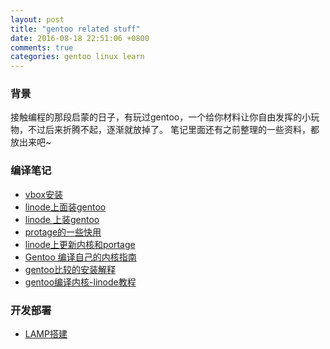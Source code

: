 ```yaml
---
layout: post
title: "gentoo related stuff"
date: 2016-08-18 22:51:06 +0800
comments: true
categories: gentoo linux learn
---
```

### 背景
接触编程的那段启蒙的日子，有玩过gentoo，一个给你材料让你自由发挥的小玩物，不过后来折腾不起，逐渐就放掉了。
笔记里面还有之前整理的一些资料，都放出来吧~

### 编译笔记
- [vbox安装][1]
- [linode上面装gentoo][2]
- [linode 上装gentoo][3]
- [protage的一些快用][4]
- [linode上更新内核和portage][5]
- [Gentoo 编译自己的内核指南][6]
- [gentoo比较的安装解释][7]
- [gentoo编译内核-linode教程][8]

### 开发部署
- [LAMP搭建][9]

[1]: http://rmtheis.wordpress.com/2011/03/14/gentoo-x86-linux-installation-on-a-virtualbox-image/
[2]: https://forum.linode.com/viewtopic.php?t=3423
[3]: http://www.xiaozhou.net/ittech/vps-ittech/upgrade_linode_vps_kernel_manually-2011-04-28.htm
[4]: http://www.laozhu.me/2013/04/install-gentoo-on-linode/
[5]: https://www.linode.com/wiki/index.php/Gentoo
[6]: http://www.coderfan.com/forum.php?mod=viewthread&tid=514
[7]: http://forums.gentoo.org/viewtopic-p-2947525.html
[8]: https://library.linode.com/custom-instances/pv-grub-custom-compiled-kernel
[9]: https://library.linode.com/lamp-guides/gentoo

